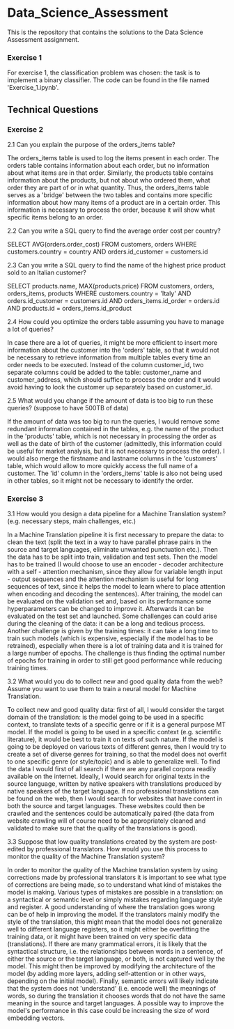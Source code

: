 # Data_Science_Assessment

This is the repository that contains the solutions to the Data Science Assessment assignment. 

### Exercise 1

For exercise 1, the classification problem was chosen: the task is to implement a binary classifier. The code can be found in the file named 'Exercise_1.ipynb'. 

## Technical Questions

### Exercise 2

2.1	Can you explain the purpose of the orders_items table? 

The orders_items table is used to log the items present in each order. The orders table contains information about each order, but no information about what items are in that order. Similarly, the products table contains information about the products, but not about who ordered them, what order they are part of or in what quantity. Thus, the orders_items table serves as a 'bridge' between the two tables and contains more specific information about how many items of a product are in a certain order. This information is necessary to process the order, because it will show what specific items belong to an order. 

2.2	Can you write a SQL query to find the average order cost per country?

SELECT AVG(orders.order_cost) 
FROM customers, orders
WHERE customers.country = country AND orders.id_customer = customers.id


2.3	Can you write a SQL query to find the name of the highest price product sold to an Italian customer?

SELECT products.name, MAX(products.price)
FROM customers, orders, orders_items, products 
WHERE customers.country = 'Italy' AND orders.id_customer = customers.id AND orders_items.id_order = orders.id AND products.id = orders_items.id_product

2.4	How could you optimize the orders table assuming you have to manage a lot of queries?

In case there are a lot of queries, it might be more efficient to insert more information about the customer into the 'orders' table, so that it would not be necessary to retrieve information from multiple tables every time an order needs to be executed. Instead of the column customer_id, two separate columns could be added to the table: customer_name and customer_address, which should suffice to process the order and it would avoid having to look the customer up separately based on customer_id. 

2.5 What would you change if the amount of data is too big to run these queries? (suppose to have 500TB of data)

If the amount of data was too big to run the queries, I would remove some redundant information contained in the tables, e.g. the name of the product in the 'products' table, which is not necessary in processing the order as well as the date of birth of the customer (admittedly, this information could be useful for market analysis, but it is not necessary to process the order). I would also merge the firstname and lastname columns in the 'customers' table, which would allow to more quickly access the full name of a customer. The 'id' column in the 'orders_items' table is also not being used in other tables, so it might not be necessary to identify the order. 



### Exercise 3

3.1	How would you design a data pipeline for a Machine Translation system? (e.g. necessary steps, main challenges, etc.)

In a Machine Translation pipeline it is first necessary to prepare the data: to clean the text (split the text in a way to have parallel phrase pairs in the source and target languages, eliminate unwanted punctuation etc.). Then the data has to be split into train, validation and test sets. Then the model has to be trained (I would choose to use an encoder - decoder architecture with a self - attention mechanism, since they allow for variable length input - output sequences and the attention mechanism is useful for long sequences of text, since it helps the model to learn where to place attention when encoding and decoding the sentences). After training, the model can be evaluated on the validation set and, based on its performance some hyperparameters can be changed to improve it. Afterwards it can be evaluated on the test set and launched. 
Some challenges can could arise during the cleaning of the data: it can be a long and tedious process. Another challenge is given by the training times: it can take a long time to train such models (which is expensive, especially if the model has to be retrained), especially when there is a lot of training data and it is trained for a large number of epochs. The challenge is thus finding the optimal number of epochs for training in order to still get good performance while reducing training times.


3.2 What would you do to collect new and good quality data from the web? Assume you want to use them to train a neural model for Machine Translation.

To collect new and good quality data: first of all, I would consider the target domain of the translation: is the model going to be used in a specific context, to translate texts of a specific genre or if it is a general purpose MT model. If the model is going to be used in a specific context (e.g. scientific literature), it would be best to train it on texts of such nature. If the model is going to be deployed on various texts of different genres, then I would try to create a set of diverse genres for training, so that the model does not overfit to one specific genre (or style/topic) and is able to generalize well. To find the data I would first of all search if there are any parallel corpora readily available on the internet. Ideally, I would search for original texts in the source language, written by native speakers with translations produced by native speakers of the target language. 
If no professional translations can be found on the web, then I would search for websites that have content in both the source and target languages. These websites could then be crawled and the sentences could be automatically paired (the data from website crawling will of course need to be appropriately cleaned and validated to make sure that the quality of the translations is good). 


3.3 Suppose that low quality translations created by the system are post-edited by professional translators. How would you use this process to monitor the quality of the Machine Translation system? 

In order to monitor the quality of the Machine translation system by using corrections made by professional translators it is important to see what type of corrections are being made, so to understand what kind of mistakes the model is making. Various types of mistakes are possible in a translation: on a syntactical or semantic level or simply mistakes regarding language style and register. A good understanding of where the translation goes wrong can be of help in improving the model. If the translators mainly modify the style of the translation, this might mean that the model does not generalize well to different language registers, so it might either be overfitting the training data, or it might have been trained on very specific data (translations). If there are many grammatical errors, it is likely that the syntactical structure, i.e. the relationships between words in a sentence, of either the source or the target language, or both, is not captured well by the model. This might then be improved by modifying the architecture of the model (by adding more layers, adding self-attention or in other ways, depending on the initial model). Finally, semantic errors will likely indicate that the system does not 'understand' (i.e. encode well) the meanings of words, so during the translation it chooses words that do not have the same meaning in the source and target languages. A possible way to improve the model's performance in this case could be increasing the size of word embedding vectors. 